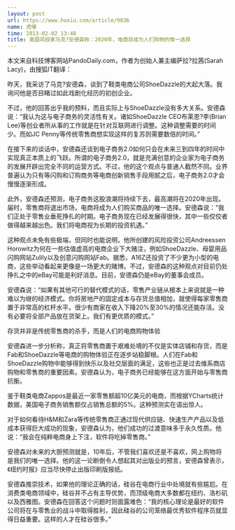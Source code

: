 ```yaml
---
layout: post
url: https://www.huxiu.com/article/9836
name: 虎嗅
time: 2013-02-02 13:40
title: 美国风投家马克?安德森称：2020年，电商将成为人们购物的惟一选择
---
```

本文来自科技博客网站PandoDaily.com，作者为创始人兼主编萨拉?拉茜(Sarah Lacy)，由搜狐IT翻译：

昨天，我采访了马克?安德森，谈到了鞋类电商公司ShoeDazzle的大起大落。我询问他是否目睹过如此戏剧化经历的初创企业。

不过，他的回答出乎我的预料，而且实际上与ShoeDazzle没有多大关系。安德森说：“我认为这与电子商务的灵活性有关。诸如ShoeDazzle CEO布莱恩?李(Brian Lee)等创业者所从事的工作就是在针对互联网进行调整。这种调整需要的时间少。而如JC Penny等传统零售商想实现这样的复苏则需要数倍的时间。”

在接下来的谈话中，安德森还谈到电子商务2.0如何只会在未来三到四年的时间中实现真正本质上的飞跃。所谓的电子商务2.0，就是充满创意的企业家为电子商务的发展开辟出完全不同的运营方式。不过，他的这个观点与普通人截然不同。业界普遍认为只有等闪购和订购商务等电商创新销售手段用腻之后，电子商务2.0才会慢慢逐渐形成。

此外，安德森还预测，电子商务这股浪潮将持续下去，最高潮将在2020年出现。届时，零售商将退出市场，电商将成为人们购买商品的唯一选择。安德森说：“我们正处于零售业垂死挣扎的时期。电子商务现在已经发展得很快，其中一些佼佼者做得越来越出色。我们将电商视为长期的投资机遇。”

这种观点未免有些极端，但同时也能说明，他所创建的风险投资公司Andreessen Horowitz为何在一些估值虚高的电商企业下大赌注，例如ShoeDazzle、母婴用品闪购网站Zulily以及创意闪购网站Fab。据悉，A16Z还投资了不少更为小型的电商，这些举动看起来更像是一场更大的赌博。不过，安德森的这种观点对目前仍处挣扎之中的eBay可能是利好消息。目前，安德森仍是eBay的董事会成员。

安德森说：“如果有其他可行的替代模式的话，零售产业链从根本上来说就是一种难以为继的经济模式。你将房地产的固定成本与存货总值相加，就使得每家零售商置于非常高的杠杆水平。很少有商家在收入下降20%至30%的情况还能存活。没有必要将全部产品放在货架上。我们有更优质的模式。”

存货并非是传统零售商的杀手，而是人们的电商购物体验

安德森进一步分析称，真正将零售商置于艰难处境的不仅是实体店铺和存货，而是Fab和ShoeDazzle等电商的购物体验正在逐步站稳脚根。人们在Fab和ShoeDazzle购物中能够得到快乐以及社交层面的满足，这些也正是过去维系商店购物和零售商的重要因素。安德森认为，电子商务已经能够在这方面开始与零售商抗衡。

鉴于鞋类电商Zappos是最近一家零售额超10亿美元的电商，而根据YCharts统计数据，美国电子商务销售额仅占销售总额的5%。这种预测实在语出惊人。

对于如何看待H&M和Zara等传统零售商正通过现代供应链、快速生产产品以及低成本获得巨大成功的现象，安德森认为，他们成功的过渡意味多于永久性质。他说：“我会在纯粹电商身上下注，软件将吃掉零售商。”

安德森对未来的大胆预测就是，10年后，不管我们喜欢还是不喜欢，网上购物将是我们的唯一选择。他的这一论断倒令人想起其对出版业的预言，安德森曾表示，《纽约时报》应当尽快停止出版印刷版报纸。

安德森推崇技术，如果他的理论正确的话，硅谷在电商行业中处境就有些尴尬。在消费类电商领域中，硅谷并不占有主导优势，而顶级电商大多数都在纽约、洛杉矶以及西雅图。安德森在回答这个问题时则面露难色：“我的核心理论是最好的软件公司将在与零售业的战斗中取得胜利，因此硅谷的公司笼络最优秀软件程序员就显得日益重要。这样的人才在硅谷很多。”


